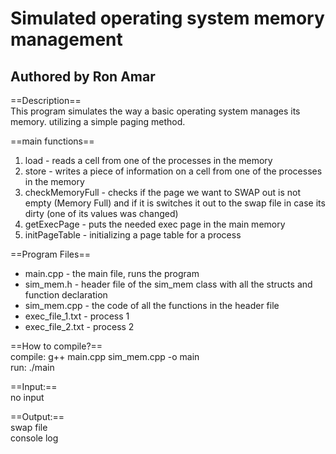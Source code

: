 # Simulated operating system memory management <br />
## Authored by Ron Amar <br />

==Description== <br />
This program simulates the way a basic operating system manages its memory.
utilizing a simple paging method.

==main functions== <br />
1. load - reads a cell from one of the processes in the memory
2. store - writes a piece of information on a cell from one of the processes in the memory
3. checkMemoryFull - checks if the page we want to SWAP out is not empty (Memory Full) 
		     and if it is switches it out to the swap file in case its dirty (one of its values was changed)
4. getExecPage - puts the needed exec page in the main memory
5. initPageTable - initializing a page table for a process

==Program Files== <br />
- main.cpp - the main file, runs the program
- sim_mem.h - header file of the sim_mem class with all the structs and function declaration
- sim_mem.cpp - the code of all the functions in the header file
- exec_file_1.txt - process 1
- exec_file_2.txt - process 2


==How to compile?== <br />
compile: 	g++ main.cpp sim_mem.cpp -o main <br />
run: 	 	./main <br />

==Input:== <br />
no input <br />

==Output:== <br />
swap file <br />
console log <br />
